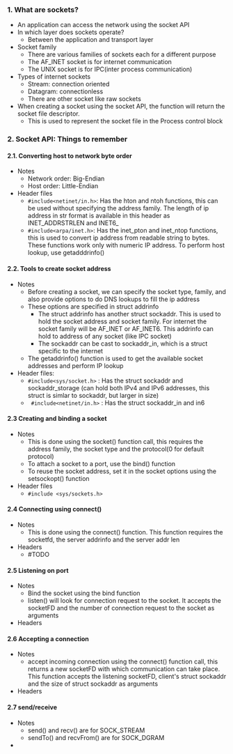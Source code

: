 
### 1. What are sockets?
- An application can access the network using the socket API
- In which layer does sockets operate?
	- Between the application and transport layer
- Socket family
	- There are various families of sockets each for a different purpose
	- The AF_INET socket is for internet communication  
	- The UNIX socket is for IPC(inter process communication)
- Types of internet sockets
	- Stream: connection oriented 
	- Datagram: connectionless 
	- There are other socket like raw sockets
- When creating a socket using the socket API, the function will return the socket file descriptor. 
	- This is used to represent the socket file in the Process control block

### 2. Socket API: Things to remember
#### 2.1. Converting host to network byte order
- Notes
	- Network order: Big-Endian
	- Host order: Little-Endian
- Header files 
	- ``` #include<netinet/in.h> ```: Has the hton and ntoh functions, this can be used without specifying the address family. The length of ip address in str format is available in this header as INET_ADDRSTRLEN and INET6_
	- ``` #include<arpa/inet.h> ```: Has the inet_pton and inet_ntop functions, this is used to convert ip address from readable string to bytes. These functions work only with numeric IP address. To perform host lookup, use getadddrinfo()
#### 2.2. Tools to create socket address
- Notes
	- Before creating a socket, we can specify the socket type, family, and also provide options to do DNS lookups to fill the ip address
	- These options are specified in struct addrinfo
		- The struct addrinfo has another struct sockaddr. This is used to hold the socket address and socket family. For internet the socket family will be AF_INET or AF_INET6. This addrinfo can hold to address of any socket (like IPC socket)
		- The sockaddr can be cast to sockaddr_in, which is a struct specific to the internet
	- The getaddrinfo() function is used to get the available socket addresses and perform IP lookup
- Header files: 
	- ``` #include<sys/socket.h> ``` : Has the struct sockaddr and sockaddr_storage (can hold both IPv4 and IPv6 addresses, this struct is simlar to sockaddr, but larger in size)
	- ``` #include<netinet/in.h>``` : Has the struct sockaddr_in and in6
#### 2.3 Creating and binding a socket
- Notes
	- This is done using the socket() function call, this requires the address family, the socket type and the protocol(0 for default protocol)
	- To attach a socket to a port, use the bind() function
	- To reuse the socket address, set it in the socket options using the setsockopt() function
- Header files
	- ``` #include <sys/sockets.h> ```
#### 2.4 Connecting using connect() 
- Notes
	- This is done using the connect() function. This function requires the socketfd, the server addrinfo and the server addr len
- Headers
	- #TODO 
#### 2.5 Listening on port
- Notes
	- Bind the socket using the bind function
	- listen() will look for connection request to the socket. It accepts the socketFD and the number of connection request to the socket as arguments
- Headers
#### 2.6 Accepting a connection
- Notes
	- accept incoming connection using the connect() function call, this returns a new socketFD with which communication can take place. This function accepts the listening socketFD, client's struct sockaddr and the size of struct sockaddr as arguments
- Headers
#### 2.7 send/receive
- Notes
	- send() and recv() are for SOCK_STREAM
	- sendTo() and recvFrom() are for SOCK_DGRAM
- 